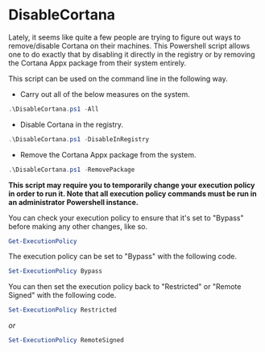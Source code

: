 # DisableCortana
Lately, it seems like quite a few people are trying to figure out ways to remove/disable Cortana on their machines. This Powershell script allows one to do exactly that by disabling it directly in the registry or by removing the Cortana Appx package from their system entirely.

This script can be used on the command line in the following way.

* Carry out all of the below measures on the system.
```Powershell
.\DisableCortana.ps1 -All
```

* Disable Cortana in the registry.
```Powershell
.\DisableCortana.ps1 -DisableInRegistry
```

* Remove the Cortana Appx package from the system.
```Powershell
.\DisableCortana.ps1 -RemovePackage
```

**This script may require you to temporarily change your execution policy in order to run it.
Note that all execution policy commands must be run in an administrator Powershell instance.**

You can check your execution policy to ensure that it's set to "Bypass" before making any other changes, like so.
```Powershell
Get-ExecutionPolicy
```

The execution policy can be set to "Bypass" with the following code.
```Powershell
Set-ExecutionPolicy Bypass
```

You can then set the execution policy back to "Restricted" or "Remote Signed" with the following code.
```Powershell
Set-ExecutionPolicy Restricted
```

*or*

```Powershell
Set-ExecutionPolicy RemoteSigned
```
